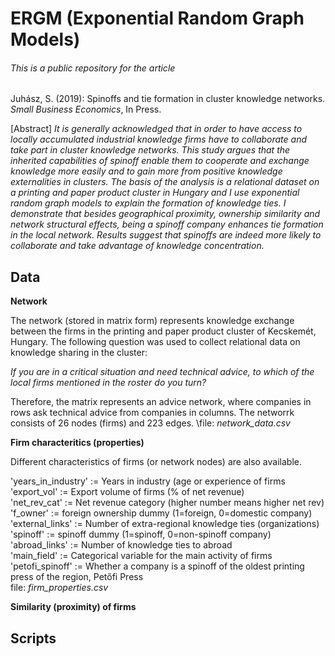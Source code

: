 # ERGM (Exponential Random Graph Models)

###### This is a public repository for the article

Juhász, S. (2019): Spinoffs and tie formation in cluster knowledge networks. *Small Business Economics*, In Press. 

[Abstract]
*It is generally acknowledged that in order to have access to locally accumulated industrial knowledge firms have to collaborate and take part in cluster knowledge networks. This study argues that the inherited capabilities of spinoff enable them to cooperate and exchange knowledge more easily and to gain more from positive knowledge externalities in clusters. The basis of the analysis is a relational dataset on a printing and paper product cluster in Hungary and I use exponential random graph models to explain the formation of knowledge ties. I demonstrate that besides geographical proximity, ownership similarity and network structural effects, being a spinoff company enhances tie formation in the local network. Results suggest that spinoffs are indeed more likely to collaborate and take advantage of knowledge concentration.*

## Data


**Network**

The network (stored in matrix form) represents knowledge exchange between the firms in the printing and paper product cluster of Kecskemét, Hungary. 
The following question was used to collect relational data on knowledge sharing in the cluster:

*If you are in a critical situation and need technical advice, to which of the local firms mentioned in the roster do you turn?*

Therefore, the matrix represents an advice network, where companies in rows ask technical advice from companies in columns.
The networrk consists of 26 nodes (firms) and 223 edges.
\file: *network_data.csv*


**Firm characteritics (properties)**

Different characteristics of firms (or network nodes) are also available.

'years_in_industry' := Years in industry (age or experience of firms\
'export_vol' := Export volume of firms (% of net revenue)\
'net_rev_cat' := Net revenue category (higher number means higher net rev)\
'f_owner' := foreign ownership dummy (1=foreign, 0=domestic company)\
'external_links' := Number of extra-regional knowledge ties (organizations)\
'spinoff' := spinoff dummy (1=spinoff, 0=non-spinoff company)\
'abroad_links' := Number of knowledge ties to abroad\
'main_field' := Categorical variable for the main activity of firms\
'petofi_spinoff' := Whether a company is a spinoff of the oldest printing press of the region, Petőfi Press\
file: *firm_properties.csv*




**Similarity (proximity) of firms**



## Scripts

